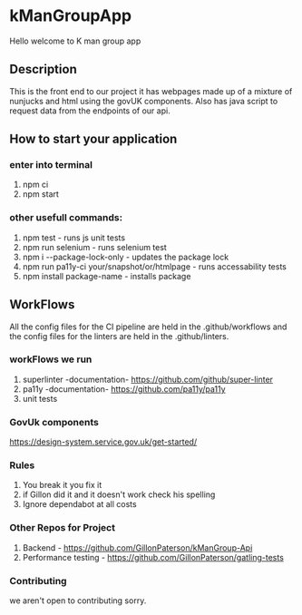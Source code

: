 # kManGroupApp
Hello welcome to K man group app

## Description 

This is the front end to our project it has webpages made up of a mixture of nunjucks and html using the govUK components. Also has java script to request data from the endpoints of our api. 

## How to start your application 

### enter into terminal 

1. npm ci
2. npm start 

### other usefull commands:

1. npm test - runs js unit tests
2. npm run selenium - runs selenium test
3. npm i --package-lock-only - updates the package lock 
4. npm run pa11y-ci your/snapshot/or/htmlpage - runs accessability tests
5. npm install package-name - installs package

## WorkFlows

All the config files for the CI pipeline are held in the .github/workflows and the config files for the linters are held in the .github/linters.

### workFlows we run

1. superlinter -documentation- https://github.com/github/super-linter
2. pa11y -documentation- https://github.com/pa11y/pa11y
3. unit tests

### GovUk components

https://design-system.service.gov.uk/get-started/

### Rules

1. You break it you fix it 
2. if Gillon did it and it doesn't work check his spelling
3. Ignore dependabot at all costs

### Other Repos for Project

1. Backend - https://github.com/GillonPaterson/kManGroup-Api
2. Performance testing - https://github.com/GillonPaterson/gatling-tests

### Contributing

we aren't open to contributing sorry.

